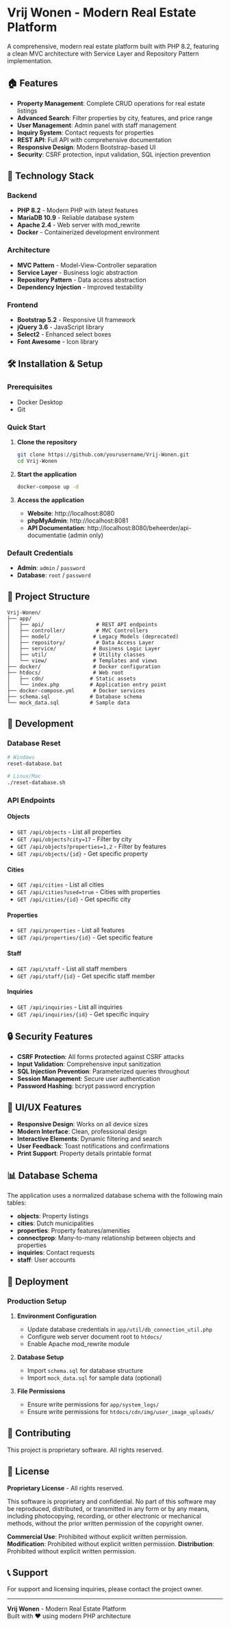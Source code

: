# Vrij Wonen - Modern Real Estate Platform

A comprehensive, modern real estate platform built with PHP 8.2, featuring a clean MVC architecture with Service Layer and Repository Pattern implementation.

## 🏠 Features

- **Property Management**: Complete CRUD operations for real estate listings
- **Advanced Search**: Filter properties by city, features, and price range
- **User Management**: Admin panel with staff management
- **Inquiry System**: Contact requests for properties
- **REST API**: Full API with comprehensive documentation
- **Responsive Design**: Modern Bootstrap-based UI
- **Security**: CSRF protection, input validation, SQL injection prevention

## 🚀 Technology Stack

### Backend
- **PHP 8.2** - Modern PHP with latest features
- **MariaDB 10.9** - Reliable database system
- **Apache 2.4** - Web server with mod_rewrite
- **Docker** - Containerized development environment

### Architecture
- **MVC Pattern** - Model-View-Controller separation
- **Service Layer** - Business logic abstraction
- **Repository Pattern** - Data access abstraction
- **Dependency Injection** - Improved testability

### Frontend
- **Bootstrap 5.2** - Responsive UI framework
- **jQuery 3.6** - JavaScript library
- **Select2** - Enhanced select boxes
- **Font Awesome** - Icon library

## 🛠️ Installation & Setup

### Prerequisites
- Docker Desktop
- Git

### Quick Start

1. **Clone the repository**
   ```bash
   git clone https://github.com/yourusername/Vrij-Wonen.git
   cd Vrij-Wonen
   ```

2. **Start the application**
   ```bash
   docker-compose up -d
   ```

3. **Access the application**
   - **Website**: http://localhost:8080
   - **phpMyAdmin**: http://localhost:8081
   - **API Documentation**: http://localhost:8080/beheerder/api-documentatie (admin only)

### Default Credentials
- **Admin**: `admin` / `password`
- **Database**: `root` / `password`

## 📁 Project Structure

```
Vrij-Wonen/
├── app/
│   ├── api/                 # REST API endpoints
│   ├── controller/          # MVC Controllers
│   ├── model/              # Legacy Models (deprecated)
│   ├── repository/          # Data Access Layer
│   ├── service/            # Business Logic Layer
│   ├── util/               # Utility classes
│   └── view/               # Templates and views
├── docker/                 # Docker configuration
├── htdocs/                 # Web root
│   ├── cdn/               # Static assets
│   └── index.php          # Application entry point
├── docker-compose.yml      # Docker services
├── schema.sql             # Database schema
└── mock_data.sql          # Sample data
```

## 🔧 Development

### Database Reset
```bash
# Windows
reset-database.bat

# Linux/Mac
./reset-database.sh
```

### API Endpoints

#### Objects
- `GET /api/objects` - List all properties
- `GET /api/objects?city=17` - Filter by city
- `GET /api/objects?properties=1,2` - Filter by features
- `GET /api/objects/{id}` - Get specific property

#### Cities
- `GET /api/cities` - List all cities
- `GET /api/cities?used=true` - Cities with properties
- `GET /api/cities/{id}` - Get specific city

#### Properties
- `GET /api/properties` - List all features
- `GET /api/properties/{id}` - Get specific feature

#### Staff
- `GET /api/staff` - List all staff members
- `GET /api/staff/{id}` - Get specific staff member

#### Inquiries
- `GET /api/inquiries` - List all inquiries
- `GET /api/inquiries/{id}` - Get specific inquiry

## 🔒 Security Features

- **CSRF Protection**: All forms protected against CSRF attacks
- **Input Validation**: Comprehensive input sanitization
- **SQL Injection Prevention**: Parameterized queries throughout
- **Session Management**: Secure user authentication
- **Password Hashing**: bcrypt password encryption

## 🎨 UI/UX Features

- **Responsive Design**: Works on all device sizes
- **Modern Interface**: Clean, professional design
- **Interactive Elements**: Dynamic filtering and search
- **User Feedback**: Toast notifications and confirmations
- **Print Support**: Property details printable format

## 📊 Database Schema

The application uses a normalized database schema with the following main tables:

- **objects**: Property listings
- **cities**: Dutch municipalities
- **properties**: Property features/amenities
- **connectprop**: Many-to-many relationship between objects and properties
- **inquiries**: Contact requests
- **staff**: User accounts

## 🚀 Deployment

### Production Setup

1. **Environment Configuration**
   - Update database credentials in `app/util/db_connection_util.php`
   - Configure web server document root to `htdocs/`
   - Enable Apache mod_rewrite module

2. **Database Setup**
   - Import `schema.sql` for database structure
   - Import `mock_data.sql` for sample data (optional)

3. **File Permissions**
   - Ensure write permissions for `app/system_logs/`
   - Ensure write permissions for `htdocs/cdn/img/user_image_uploads/`

## 🤝 Contributing

This project is proprietary software. All rights reserved.

## 📄 License

**Proprietary License** - All rights reserved.

This software is proprietary and confidential. No part of this software may be reproduced, distributed, or transmitted in any form or by any means, including photocopying, recording, or other electronic or mechanical methods, without the prior written permission of the copyright owner.

**Commercial Use**: Prohibited without explicit written permission.
**Modification**: Prohibited without explicit written permission.
**Distribution**: Prohibited without explicit written permission.

## 📞 Support

For support and licensing inquiries, please contact the project owner.

---

**Vrij Wonen** - Modern Real Estate Platform  
Built with ❤️ using modern PHP architecture
